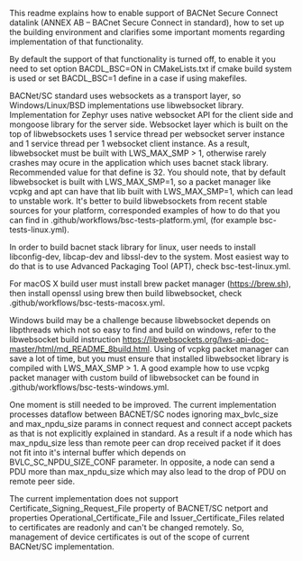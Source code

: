 This readme explains how to enable support of BACNet Secure Connect datalink
(ANNEX AB – BACnet Secure Connect in standard), how to set up the building
environment and clarifies some important moments regarding implementation
of that functionality.

By default the support of that functionality is turned off, to enable it
you need to set option BACDL_BSC=ON in CMakeLists.txt if cmake build system
is used or set BACDL_BSC=1 define in a case if using makefiles.

BACNet/SC standard uses websockets as a transport layer, so Windows/Linux/BSD
implementations use libwebsocket library. Implementation for Zephyr uses
native websocket API for the client side and mongoose library for the
server side. Websocket layer which is built on the top of libwebsockets
uses 1 service thread per websocket server instance and 1 service thread
per 1 websocket client instance. As a result, libwebsocket must be built
with LWS_MAX_SMP > 1, otherwise rarely crashes may ocure in the application
which uses bacnet stack library. Recommended value for that define is 32.
You should note, that by default libwebsocket is built with LWS_MAX_SMP=1,
so a packet manager like vcpkg and apt can have that lib built with
LWS_MAX_SMP=1, which can lead to unstable work. It's better to build
libwebsockets from recent stable sources for your platform, corresponded
examples of how to do that you can find in .github/workflows/bsc-tests-platform.yml,
(for example bsc-tests-linux.yml).

In order to build bacnet stack library for linux, user needs to install
libconfig-dev, libcap-dev and libssl-dev to the system. Most easiest way to do
that is to use Advanced Packaging Tool (APT), check bsc-test-linux.yml.

For macOS X build user must install brew packet manager (https://brew.sh),
then install openssl using brew then build libwebsocket, check
.github/workflows/bsc-tests-macosx.yml.

Windows build may be a challenge because libwebsocket depends on libpthreads
which not so easy to find and build on windows, refer to the libwebsocket
build instruction https://libwebsockets.org/lws-api-doc-master/html/md_README_8build.html.
Using of vcpkg packet manager can save a lot of time, but you must ensure that
installed libwebsocket library is compiled with LWS_MAX_SMP > 1.
A good example how to use vcpkg packet manager with custom build of
libwebsocket can be found in .github/workflows/bsc-tests-windows.yml.

One moment is still needed to be improved. The current implementation processes
dataflow between BACNET/SC nodes ignoring max_bvlc_size and max_npdu_size
params in connect request and connect accept packets as that is not
explicitly explained in standard. As a result if a node which has max_npdu_size
less than remote peer can drop received packet if it does not fit into it's internal
buffer which depends on BVLC_SC_NPDU_SIZE_CONF parameter. In opposite, a node
can send a PDU more than max_npdu_size which may also lead to the drop of PDU
on remote peer side.

The current implementation does not support Certificate_Signing_Request_File
property of BACNET/SC netport and properties Operational_Certificate_File
and Issuer_Certificate_Files related to certificates are readonly and can't
be changed remotely. So, management of device certificates is out of the scope
of current BACNet/SC implementation.
